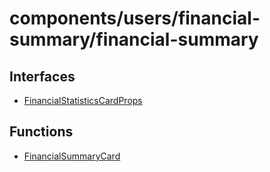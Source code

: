 # components/users/financial-summary/financial-summary

## Interfaces

- [FinancialStatisticsCardProps](interfaces/FinancialStatisticsCardProps.md)

## Functions

- [FinancialSummaryCard](functions/FinancialSummaryCard.md)
